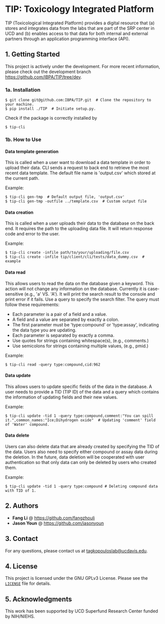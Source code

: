 # TIP: Toxicology Integrated Platform

TIP (Toxicological Integrated Platform) provides a digital resource that (a) stores and integrates data from the labs that are part of the SRP center in UCD and (b) enables access to that data for both internal and external partners through an application programming interface (API).

## 1. Getting Started

This project is actively under the development. For more recent information, please check out the development branch https://github.com/IBPA/TIP/tree/dev.

### 1a. Installation
```
$ git clone git@github.com:IBPA/TIP.git  # Clone the repository to your machine.
$ pip install ./TIP  # Initiate setup.py.
```
Check if the package is correctly installed by
```
$ tip-cli
```

### 1b. How to Use

#### Data template generation

This is called when a user want to download a data template in order to upload their data. CLI sends a request to back end to retrieve the most recent data template. The default file name is 'output.csv' which stored at the current path.

Example:
```console
$ tip-cli gen-tmp  # Default output file, 'output.csv'
$ tip-cli gen-tmp -outfile ../template.csv  # Custom output file
```

#### Data creation

This is called when a user uploads their data to the database on the back end. It requires the path to the uploading data file. It will return response code and error to the user.

Example:
```console
$ tip-cli create -infile path/to/your/uploading/file.csv
$ tip-cli create -infile tip/client/cli/tests/data_dummy.csv  # example
```

#### Data read

This allows users to read the data on the database given a keyword. This action will not change any information on the database. Currently it is case-sensitive (e.g., 'a' VS. 'A'). It will print the search result to the console and print error if it fails. Use a query to specify the search filter. The query must follow these requirements:
- Each parameter is a pair of a field and a value.
- A field and a value are separated by exactly a colon.
- The first parameter must be 'type:compound' or 'type:assay', indicating the data type you are updating.
- Each parameter is separated by exactly a comma.
- Use quotes for strings containing whitespace(s), (e.g., comments.)
- Use semicolons for strings containing multiple values, (e.g., pmid.)

Example:
```console
$ tip-cli read -query type:compound,cid:962
```

#### Data update

This allows users to update specific fields of the data in the database. A user needs to provide a TID (TIP ID) of the data and a query which contains the information of updating fields and their new values.

Example:
```console
$ tip-cli update -tid 1 -query type:compound,comment:"You can spill it.",common_names:"Ice;Dihydrogen oxide"  # Updating 'comment' field of 'Water' compound.
```

#### Data delete

Users can also delete data that are already created by specifying the TID of the data. Users also need to specify either compound or assay data during the deletion. In the future, data deletion will be cooperated with user authentication so that only data can only be deleted by users who created them.

Example:
```console
$ tip-cli update -tid 1 -query type:compound # Deleting compound data with TID of 1.
```

## 2. Authors

- **Fang Li** @ https://github.com/fangzhouli
- **Jason Youn** @ https://github.com/jasonyoun

## 3. Contact

For any questions, please contact us at tagkopouloslab@ucdavis.edu.

## 4. License

This project is licensed under the GNU GPLv3 License. Please see the <code>[LICENSE](./LICENSE)</code> file for details.

## 5. Acknowledgments

This work has been supported by UCD Superfund Research Center funded by NIH/NIEHS.
